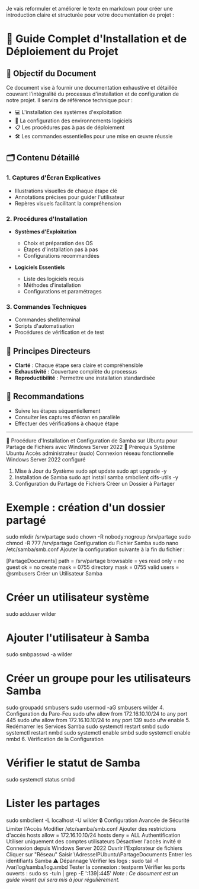 
Je vais reformuler et améliorer le texte en markdown pour créer une introduction claire et structurée pour votre documentation de projet :

# 📘 Guide Complet d'Installation et de Déploiement du Projet

## 🎯 Objectif du Document

Ce document vise à fournir une documentation exhaustive et détaillée couvrant l'intégralité du processus d'installation et de configuration de notre projet. Il servira de référence technique pour :

- 💻 L'installation des systèmes d'exploitation
- 🔧 La configuration des environnements logiciels
- 📋 Les procédures pas à pas de déploiement
- 🛠️ Les commandes essentielles pour une mise en œuvre réussie

## 🗂️ Contenu Détaillé

### 1. Captures d'Écran Explicatives
- Illustrations visuelles de chaque étape clé
- Annotations précises pour guider l'utilisateur
- Repères visuels facilitant la compréhension

### 2. Procédures d'Installation
- **Systèmes d'Exploitation**
  - Choix et préparation des OS
  - Étapes d'installation pas à pas
  - Configurations recommandées

- **Logiciels Essentiels**
  - Liste des logiciels requis
  - Méthodes d'installation
  - Configurations et paramétrages

### 3. Commandes Techniques
- Commandes shell/terminal
- Scripts d'automatisation
- Procédures de vérification et de test

## 🚀 Principes Directeurs
- **Clarté** : Chaque étape sera claire et compréhensible
- **Exhaustivité** : Couverture complète du processus
- **Reproductibilité** : Permettre une installation standardisée

## 📝 Recommandations
- Suivre les étapes séquentiellement
- Consulter les captures d'écran en parallèle
- Effectuer des vérifications à chaque étape

---
🐧 Procédure d'Installation et Configuration de Samba sur Ubuntu pour Partage de Fichiers avec Windows Server 2022
🔧 Prérequis
Système Ubuntu
Accès administrateur (sudo)
Connexion réseau fonctionnelle
Windows Server 2022 configuré
1. Mise à Jour du Système
sudo apt update
sudo apt upgrade -y
2. Installation de Samba
sudo apt install samba smbclient cifs-utils -y
3. Configuration du Partage de Fichiers
Créer un Dossier à Partager
# Exemple : création d'un dossier partagé
sudo mkdir /srv/partage
sudo chown -R nobody:nogroup /srv/partage
sudo chmod -R 777 /srv/partage
Configuration du Fichier Samba
sudo nano /etc/samba/smb.conf
Ajouter la configuration suivante à la fin du fichier :

[PartageDocuments]
   path = /srv/partage
   browsable = yes
   read only = no
   guest ok = no
   create mask = 0755
   directory mask = 0755
   valid users = @smbusers
Créer un Utilisateur Samba
# Créer un utilisateur système
sudo adduser wilder

# Ajouter l'utilisateur à Samba
sudo smbpasswd -a wilder

# Créer un groupe pour les utilisateurs Samba
sudo groupadd smbusers
sudo usermod -aG smbusers wilder
4. Configuration du Pare-Feu
sudo ufw allow from 172.16.10.10/24 to any port 445
sudo ufw allow from 172.16.10.10/24 to any port 139
sudo ufw enable
5. Redémarrer les Services Samba
sudo systemctl restart smbd
sudo systemctl restart nmbd
sudo systemctl enable smbd
sudo systemctl enable nmbd
6. Vérification de la Configuration
# Vérifier le statut de Samba
sudo systemctl status smbd

# Lister les partages
sudo smbclient -L localhost -U wilder
🔒 Configuration Avancée de Sécurité
Limiter l'Accès
Modifier /etc/samba/smb.conf
Ajouter des restrictions d'accès
hosts allow = 172.16.10.10/24
hosts deny = ALL
Authentification
Utiliser uniquement des comptes utilisateurs
Désactiver l'accès invité
🌐 Connexion depuis Windows Server 2022
Ouvrir l'Explorateur de fichiers
Cliquer sur "Réseau"
Saisir \\AdresseIPUbuntu\PartageDocuments
Entrer les identifiants Samba
⚠️ Dépannage
Vérifier les logs : sudo tail -f /var/log/samba/log.smbd
Tester la connexion : testparm
Vérifier les ports ouverts : sudo ss -tuln | grep -E ':139|:445'
*Note : Ce document est un guide vivant qui sera mis à jour régulièrement.*
